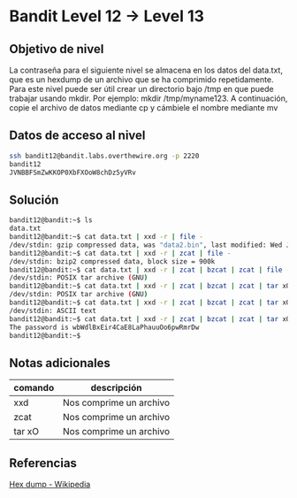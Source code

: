# Bandit Level 12 → Level 13

## Objetivo de nivel
La contraseña para el siguiente nivel se almacena en los datos del data.txt, que es un hexdump de un archivo que se ha comprimido repetidamente. Para este nivel puede ser útil crear un directorio bajo /tmp en que puede trabajar usando mkdir. Por ejemplo: mkdir /tmp/myname123. A continuación, copie el archivo de datos mediante cp y cámbiele el nombre mediante mv

## Datos de acceso al nivel
``` bash
ssh bandit12@bandit.labs.overthewire.org -p 2220
bandit12
JVNBBFSmZwKKOP0XbFXOoW8chDz5yVRv
```

## Solución
``` bash
bandit12@bandit:~$ ls
data.txt
bandit12@bandit:~$ cat data.txt | xxd -r | file -
/dev/stdin: gzip compressed data, was "data2.bin", last modified: Wed Jan 11 19:18:38 2023, max compression, from Unix
bandit12@bandit:~$ cat data.txt | xxd -r | zcat | file -
/dev/stdin: bzip2 compressed data, block size = 900k
bandit12@bandit:~$ cat data.txt | xxd -r | zcat | bzcat | zcat | file -
/dev/stdin: POSIX tar archive (GNU)
bandit12@bandit:~$ cat data.txt | xxd -r | zcat | bzcat | zcat | tar xO | file -
/dev/stdin: POSIX tar archive (GNU)
bandit12@bandit:~$ cat data.txt | xxd -r | zcat | bzcat | zcat | tar xO | tar xO | bzcat | tar xO | zcat | file -
/dev/stdin: ASCII text
bandit12@bandit:~$ cat data.txt | xxd -r | zcat | bzcat | zcat | tar xO | tar xO | bzcat | tar xO | zcat
The password is wbWdlBxEir4CaE8LaPhauuOo6pwRmrDw
bandit12@bandit:~$ 
```
## Notas adicionales
| comando | descripción |
| ------ | ------ |
| xxd | Nos comprime un archivo |
| zcat | Nos comprime un archivo |
| tar xO | Nos comprime un archivo |

## Referencias
[Hex dump - Wikipedia](https://en.wikipedia.org/wiki/Hex_dump)